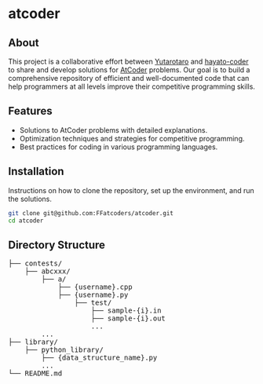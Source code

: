 # atcoder

## About
This project is a collaborative effort between [Yutarotaro](https://github.com/Yutarotaro) and [hayato-coder](https://github.com/hayato-coder) to share and develop solutions for [AtCoder](https://atcoder.jp/?lang=ja) problems. Our goal is to build a comprehensive repository of efficient and well-documented code that can help programmers at all levels improve their competitive programming skills.

## Features
- Solutions to AtCoder problems with detailed explanations.
- Optimization techniques and strategies for competitive programming.
- Best practices for coding in various programming languages.

## Installation
Instructions on how to clone the repository, set up the environment, and run the solutions.

```bash
git clone git@github.com:FFatcoders/atcoder.git
cd atcoder
```

## Directory Structure

<pre>
├── contests/
    ├── abcxxx/
        ├── a/
            ├── {username}.cpp
            ├── {username}.py
                ├── test/
                    ├── sample-{i}.in
                    ├── sample-{i}.out
                    ...
        ...
├── library/
    ├── python_library/
        ├── {data_structure_name}.py
        ...
└── README.md
</pre>

